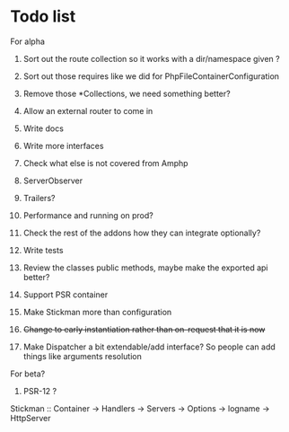 # Todo list

For alpha

1. Sort out the route collection so it works with a dir/namespace given ?
2. Sort out those requires like we did for PhpFileContainerConfiguration
3. Remove those *Collections, we need something better?

4. Allow an external router to come in
5. Write docs
6. Write more interfaces

7. Check what else is not covered from Amphp
8. ServerObserver
9. Trailers?
10. Performance and running on prod? 
11. Check the rest of the addons how they can integrate optionally?

12. Write tests
13. Review the classes public methods, maybe make the exported api better?

14. Support PSR container
15. Make Stickman more than configuration
16. ~~Change to early instantiation rather than on-request that it is now~~

17. Make Dispatcher a bit extendable/add interface? So people can add things like arguments resolution

For beta?

1. PSR-12 ?



Stickman :: Container -> Handlers -> Servers -> Options -> logname -> HttpServer